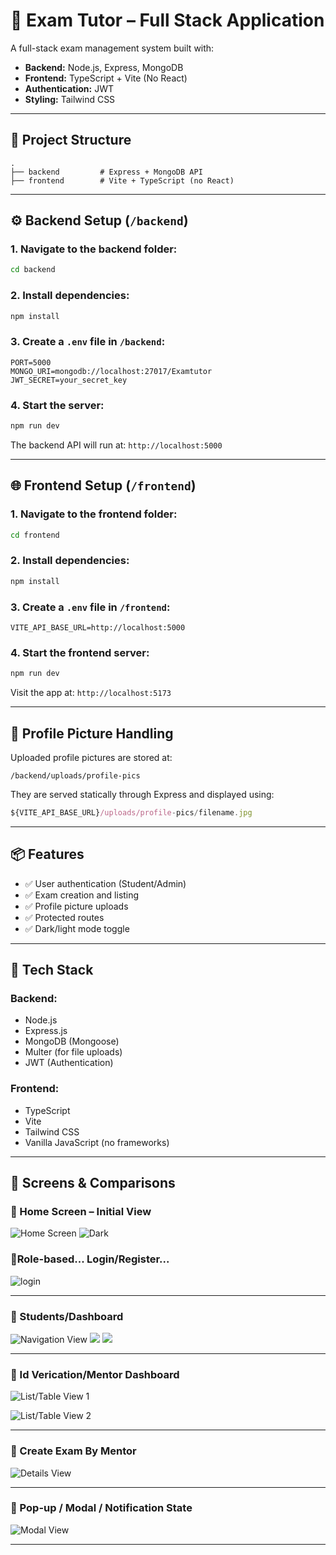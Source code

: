 # 🧠 Exam Tutor – Full Stack Application

A full-stack exam management system built with:

- **Backend:** Node.js, Express, MongoDB
- **Frontend:** TypeScript + Vite (No React)
- **Authentication:** JWT
- **Styling:** Tailwind CSS

---

## 📁 Project Structure

```
.
├── backend         # Express + MongoDB API
├── frontend        # Vite + TypeScript (no React)
```

---

## ⚙️ Backend Setup (`/backend`)

### 1. Navigate to the backend folder:

```bash
cd backend
```

### 2. Install dependencies:

```bash
npm install
```

### 3. Create a `.env` file in `/backend`:

```env
PORT=5000
MONGO_URI=mongodb://localhost:27017/Examtutor
JWT_SECRET=your_secret_key
```

### 4. Start the server:

```bash
npm run dev
```

The backend API will run at: `http://localhost:5000`

---

## 🌐 Frontend Setup (`/frontend`)

### 1. Navigate to the frontend folder:

```bash
cd frontend
```

### 2. Install dependencies:

```bash
npm install
```

### 3. Create a `.env` file in `/frontend`:

```env
VITE_API_BASE_URL=http://localhost:5000
```

### 4. Start the frontend server:

```bash
npm run dev
```

Visit the app at: `http://localhost:5173`

---

## 📸 Profile Picture Handling

Uploaded profile pictures are stored at:

```
/backend/uploads/profile-pics
```

They are served statically through Express and displayed using:

```ts
${VITE_API_BASE_URL}/uploads/profile-pics/filename.jpg
```

---

## 📦 Features

- ✅ User authentication (Student/Admin)
- ✅ Exam creation and listing
- ✅ Profile picture uploads
- ✅ Protected routes
- ✅ Dark/light mode toggle

---

## 🧪 Tech Stack

### Backend:

- Node.js
- Express.js
- MongoDB (Mongoose)
- Multer (for file uploads)
- JWT (Authentication)

### Frontend:

- TypeScript
- Vite
- Tailwind CSS
- Vanilla JavaScript (no frameworks)

---

## 📸 Screens & Comparisons

### 🔹 Home Screen – Initial View

![Home Screen](./images/Screenshot%202025-05-04%20110705.png)
 ![Dark](./images/Screenshot%202025-05-04%20110725.png)


### 🔹Role-based... Login/Register...
![login](./images/Screenshot%202025-05-04%20110740.png)


---
### 🔹 Students/Dashboard

![Navigation View](./images/Screenshot%202025-05-04%20110800.png)
![](./images/Screenshot%202025-05-04%20112914.png)
![](./images/image.png)

---

### 🔹 Id Verication/Mentor Dashboard

![List/Table View 1](./images/Screenshot%202025-05-04%20112642.png)

![List/Table View 2](./images/Screenshot%202025-05-04%20112741.png)

---

### 🔹 Create Exam By Mentor

![Details View](./images/Screenshot%202025-05-04%20112830.png)

---

### 🔹 Pop-up / Modal / Notification State

![Modal View](./images/Screenshot%202025-05-04%20112803.png)

---
